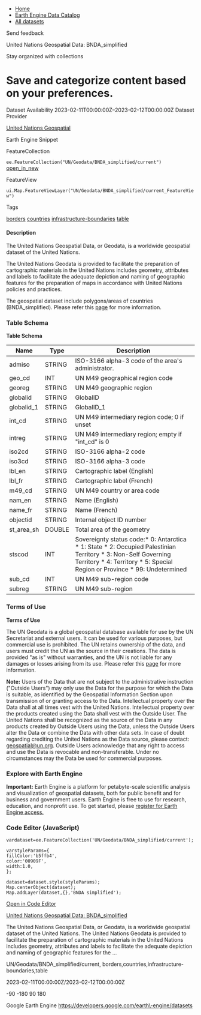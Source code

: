 



* [Home](https://developers.google.com/)
* [Earth Engine Data Catalog](https://developers.google.com/earth-engine/datasets)
* [All datasets](https://developers.google.com/earth-engine/datasets/catalog)





 
 
 Send feedback
 
 

United Nations Geospatial Data: BNDA\_simplified


 
 Stay organized with collections
 

 
 Save and categorize content based on your preferences.
==================================================================================================================================================








Dataset Availability
2023\-02\-11T00:00:00Z–2023\-02\-12T00:00:00Z
Dataset Provider


[United Nations Geospatial](https://geoportal.un.org/arcgis/home/user.html?user=United_Nations_Geospatial)



Earth Engine Snippet

FeatureCollection
  


`ee.FeatureCollection("UN/Geodata/BNDA_simplified/current")` 
[open\_in\_new](https://code.earthengine.google.com/?scriptPath=Examples:Datasets/UN/UN_Geodata_BNDA_simplified_current)



 
 
 
 FeatureView
   


`ui.Map.FeatureViewLayer("UN/Geodata/BNDA_simplified/current_FeatureView")` 





Tags


[borders](/earth-engine/datasets/tags/borders)
[countries](/earth-engine/datasets/tags/countries)
[infrastructure\-boundaries](/earth-engine/datasets/tags/infrastructure-boundaries)
[table](/earth-engine/datasets/tags/table)








#### Description



The United Nations Geospatial Data, or Geodata, is a worldwide geospatial
dataset of the United Nations.


The United Nations Geodata is provided to facilitate the preparation of
cartographic materials in the United Nations includes geometry, attributes
and labels to facilitate the adequate depiction and naming of geographic
features for the preparation of maps in accordance with United Nations
policies and practices.


The geospatial dataset include polygons/areas of countries
(BNDA\_simplified). Please refer this [page](https://geoportal.un.org/arcgis/home/item.html?id=e4ee80edac9d4e08b8303522dd4a5fc1)
for more information.





### Table Schema


**Table Schema**




| Name | Type | Description |
| --- | --- | --- |
| admiso | STRING | ISO\-3166 alpha\-3 code of the area's administrator. |
| geo\_cd | INT | UN M49 geographical region code |
| georeg | STRING | UN M49 geographic region |
| globalid | STRING | GlobalID |
| globalid\_1 | STRING | GlobalID\_1 |
| int\_cd | STRING | UN M49 intermediary region code; 0 if unset |
| intreg | STRING | UN M49 intermediary region; empty if "int\_cd" is 0 |
| iso2cd | STRING | ISO\-3166 alpha\-2 code |
| iso3cd | STRING | ISO\-3166 alpha\-3 code |
| lbl\_en | STRING | Cartographic label (English) |
| lbl\_fr | STRING | Cartographic label (French) |
| m49\_cd | STRING | UN M49 country or area code |
| nam\_en | STRING | Name (English) |
| name\_fr | STRING | Name (French) |
| objectid | STRING | Internal object ID number |
| st\_area\_sh | DOUBLE | Total area of the geometry |
| stscod | INT | Sovereignty status code:* 0: Antarctica * 1: State * 2: Occupied Palestinian Territory * 3: Non\-Self Governing Territory * 4: Territory * 5: Special Region or Province * 99: Undetermined |
| sub\_cd | INT | UN M49 sub\-region code |
| subreg | STRING | UN M49 sub\-region |




### Terms of Use


**Terms of Use**


The UN Geodata is a global geospatial database available for use by the UN
Secretariat and external users. It can be used for various purposes, but
commercial use is prohibited. The UN retains ownership of the data, and
users must credit the UN as the source in their creations. The data is
provided "as is" without warranties, and the UN is not liable for any
damages or losses arising from its use. Please refer this
[page](https://developers.google.com/earth-engine/datasets/papers/BNDA_terms_of_use.pdf)
for more information.


**Note:**
Users of the Data that are not subject to the administrative instruction
("Outside Users") may only use the Data for the purpose for which the Data
is suitable, as identified by the Geospatial Information Section upon
transmission of or granting access to the Data. Intellectual property over
the Data shall at all times vest with the United Nations. Intellectual
property over the products created using the Data shall vest with the
Outside User. The United Nations shall be recognized as the source of the
Data in any products created by Outside Users using the Data, unless the
Outside Users alter the Data or combine the Data with other data sets. In
case of doubt regarding crediting the United Nations as the Data source,
please contact: geospatial@un.org. Outside Users acknowledge that any right
to access and use the Data is revocable and non\-transferable. Under no
circumstances may the Data be used for commercial purposes.


### Explore with Earth Engine


**Important:** 
 Earth Engine is a platform for petabyte\-scale scientific analysis and visualization of
 geospatial datasets, both for public benefit and for business and government users.
 Earth Engine is free to use for research, education, and nonprofit use. To get started, please
 [register for Earth Engine access.](https://console.cloud.google.com/earth-engine)



### Code Editor (JavaScript)



```
vardataset=ee.FeatureCollection('UN/Geodata/BNDA_simplified/current');

varstyleParams={
fillColor:'b5ffb4',
color:'00909F',
width:1.0,
};

dataset=dataset.style(styleParams);
Map.centerObject(dataset);
Map.addLayer(dataset,{},'BNDA simplified');
```



[Open in Code Editor](https://code.earthengine.google.com/?scriptPath=Examples:Datasets/UN/UN_Geodata_BNDA_simplified_current)


[United Nations Geospatial Data: BNDA\_simplified](/earth-engine/datasets/catalog/UN_Geodata_BNDA_simplified_current)

The United Nations Geospatial Data, or Geodata, is a worldwide geospatial dataset of the United Nations. The United Nations Geodata is provided to facilitate the preparation of cartographic materials in the United Nations includes geometry, attributes and labels to facilitate the adequate depiction and naming of geographic features for the …

 UN/Geodata/BNDA\_simplified/current,
 borders,countries,infrastructure\-boundaries,table

2023\-02\-11T00:00:00Z/2023\-02\-12T00:00:00Z



 \-90 \-180 90 180
 



Google Earth Engine
https://developers.google.com/earth\-engine/datasets








